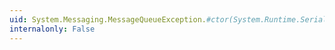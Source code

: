```yaml
---
uid: System.Messaging.MessageQueueException.#ctor(System.Runtime.Serialization.SerializationInfo,System.Runtime.Serialization.StreamingContext)
internalonly: False
---
```

